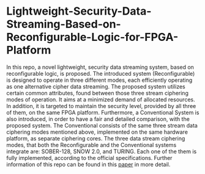 # Lightweight-Security-Data-Streaming-Based-on-Reconfigurable-Logic-for-FPGA-Platform

In this repo, a novel lightweight, security data streaming system, based on reconfigurable logic, is proposed. The introduced system (Reconfigurable) is designed to operate in three different modes, each efficiently operating as one alternative cipher data streaming. The proposed system utilizes certain common attributes, found between those three stream ciphering modes of operation. It aims at a minimized demand of allocated resources. In addition, it is targeted to maintain the security level, provided by all three of them, on the same FPGA platform. Furthermore, a Conventional System is also introduced, in order to have a fair and detailed comparison, with the proposed system. The Conventional consists of the same three stream data ciphering modes mentioned above, implemented on the same hardware platform, as separate ciphering cores. The three data stream ciphering modes, that both the Reconfigurable and the Conventional systems integrate are: SOBER-128, SNOW 2.0, and TURING. Each one of the them is fully implemented, according to the official specifications. 
Further information of this repo can be found in this [paper](https://www.researchgate.net/publication/343878518_Lightweight_Security_Data_Streaming_Based_on_Reconfigurable_Logic_for_FPGA_Platform) in more detail.
